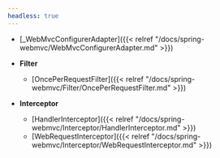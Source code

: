 ```yaml
---
headless: true
---
```



- [_WebMvcConfigurerAdapter]({{< relref "/docs/spring-webmvc/WebMvcConfigurerAdapter.md" >}})

- **Filter**
  * [OncePerRequestFilter]({{< relref "/docs/spring-webmvc/Filter/OncePerRequestFilter.md" >}})
- **Interceptor**
  * [HandlerInterceptor]({{< relref "/docs/spring-webmvc/Interceptor/HandlerInterceptor.md" >}})
  * [WebRequestInterceptor]({{< relref "/docs/spring-webmvc/Interceptor/WebRequestInterceptor.md" >}})
